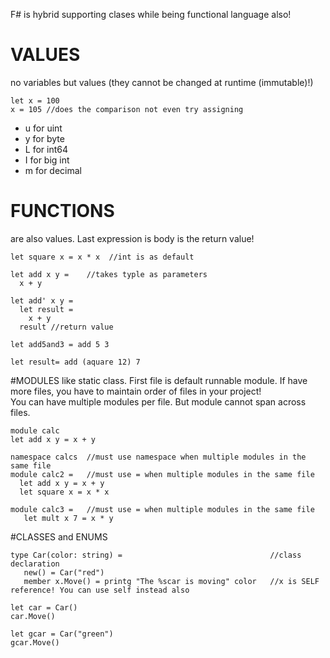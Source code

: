 
F# is hybrid supporting clases while being functional language also!

# VALUES
no variables but values (they cannot be changed at runtime (immutable)!)
```
let x = 100
x = 105 //does the comparison not even try assigning
```
 * u for uint
 * y for byte
 * L for int64
 * I for big int
 * m for decimal

# FUNCTIONS
are also values. 
Last expression is body is the return value!

```
let square x = x * x  //int is as default
```
```
let add x y =    //takes typle as parameters
  x + y
```
```
let add' x y = 
  let result =
    x + y
  result //return value
```
```
let add5and3 = add 5 3
```
```
let result= add (aquare 12) 7
```

#MODULES
like static class. 
First file is default runnable module. If have more files, you have to maintain order of files in your project!   
You can have multiple modules per file. But module cannot span across files.
```
module calc
let add x y = x + y
```
```
namespace calcs  //must use namespace when multiple modules in the same file
module calc2 =   //must use = when multiple modules in the same file
  let add x y = x + y
  let square x = x * x
  
module calc3 =   //must use = when multiple modules in the same file
   let mult x 7 = x * y
```

#CLASSES and ENUMS

```
type Car(color: string) =                                 //class declaration
   new() = Car("red")
   member x.Move() = printg "The %scar is moving" color   //x is SELF reference! You can use self instead also

let car = Car()
car.Move()

let gcar = Car("green")
gcar.Move()
```


